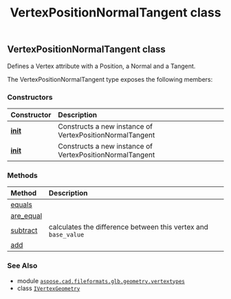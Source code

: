 ﻿---
title: VertexPositionNormalTangent class
second_title: Aspose.CAD for Python via .NET API References
description: 
type: docs
weight: 170
url: /python-net/aspose.cad.fileformats.glb.geometry.vertextypes/vertexpositionnormaltangent/
is_root: false
---

## VertexPositionNormalTangent class

Defines a Vertex attribute with a Position, a Normal and a Tangent.



The VertexPositionNormalTangent type exposes the following members:

### Constructors
| Constructor | Description |
| :- | :- |
| [__init__](/cad/python-net/aspose.cad.fileformats.glb.geometry.vertextypes/vertexpositionnormaltangent/__init__/#aspose.cad.fileformats.glb.geometry.vertextypes.IVertexGeometry) | Constructs a new instance of VertexPositionNormalTangent |
| [__init__](/cad/python-net/aspose.cad.fileformats.glb.geometry.vertextypes/vertexpositionnormaltangent/__init__/#) | Constructs a new instance of VertexPositionNormalTangent |


### Methods
| Method | Description |
| :- | :- |
| [equals](/cad/python-net/aspose.cad.fileformats.glb.geometry.vertextypes/vertexpositionnormaltangent/equals/#aspose.cad.fileformats.glb.geometry.vertextypes.VertexPositionNormalTangent) |  |
| [are_equal](/cad/python-net/aspose.cad.fileformats.glb.geometry.vertextypes/vertexpositionnormaltangent/are_equal/#any-any) |  |
| [subtract](/cad/python-net/aspose.cad.fileformats.glb.geometry.vertextypes/vertexpositionnormaltangent/subtract/#aspose.cad.fileformats.glb.geometry.vertextypes.IVertexGeometry) | calculates the difference between this vertex and `base_value` |
| [add](/cad/python-net/aspose.cad.fileformats.glb.geometry.vertextypes/vertexpositionnormaltangent/add/#any) |  |



### See Also
* module [`aspose.cad.fileformats.glb.geometry.vertextypes`](..)
* class [`IVertexGeometry`](/cad/python-net/aspose.cad.fileformats.glb.geometry.vertextypes/ivertexgeometry)
